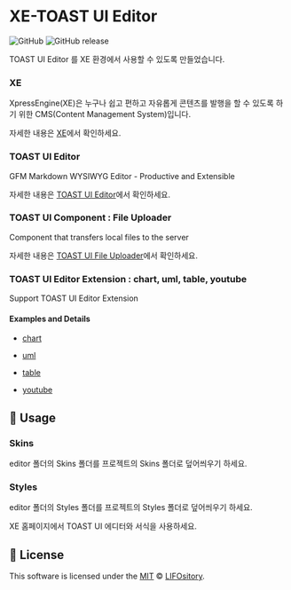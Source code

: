 # XE-TOAST UI Editor
![GitHub](https://img.shields.io/github/license/LIFOsitory/xe-tui.editor.svg?style=flat-square)
![GitHub release](https://img.shields.io/github/release/LIFOsitory/xe-tui.editor.svg?style=flat-square)

TOAST UI Editor 를 XE 환경에서 사용할 수 있도록 만들었습니다.

### XE
XpressEngine(XE)은 누구나 쉽고 편하고 자유롭게 콘텐츠를 발행을 할 수 있도록 하기 위한 CMS(Content Management System)입니다. 

자세한 내용은 [XE](https://github.com/xpressengine/xe-core)에서 확인하세요.

### TOAST UI Editor
GFM Markdown WYSIWYG Editor - Productive and Extensible

자세한 내용은 [TOAST UI Editor](https://github.com/nhnent/tui.editor)에서 확인하세요.

### TOAST UI Component : File Uploader
Component that transfers local files to the server

자세한 내용은 [TOAST UI File Uploader](https://github.com/nhnent/tui.file-uploader)에서 확인하세요.

### TOAST UI Editor Extension : chart, uml, table, youtube
Support TOAST UI Editor Extension

#### Examples and Details

- [chart](https://nhnent.github.io/tui.editor/api/latest/tutorial-example11-chart.html)

- [uml](https://nhnent.github.io/tui.editor/api/latest/tutorial-example08-uml.html)

- [table](https://nhnent.github.io/tui.editor/api/latest/tutorial-example07-table.html)

- [youtube](https://github.com/nhnent/tui.editor/blob/master/docs/writing-your-own-extension.md)


## 🔨 Usage

### Skins
editor 폴더의 Skins 폴더를 프로젝트의 Skins 폴더로 덮어씌우기 하세요.

### Styles
editor 폴더의 Styles 폴더를 프로젝트의 Styles 폴더로 덮어씌우기 하세요.

XE 홈페이지에서 TOAST UI 에디터와 서식을 사용하세요.

## 📜 License
This software is licensed under the [MIT](https://github.com/LIFOsitory/xe-tui.editor/blob/master/LICENSE) © [LIFOsitory](https://github.com/LIFOsitory).
